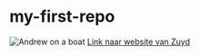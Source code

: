 # my-first-repo
![Andrew on a boat](https://encrypted-tbn0.gstatic.com/images?q=tbn:ANd9GcTx2tJBwNDF44fcUyUFyHpaEdghdXw1Y-FtHw&usqp=CAU)
[Link naar website van Zuyd](https://www.zuyd.nl/)
